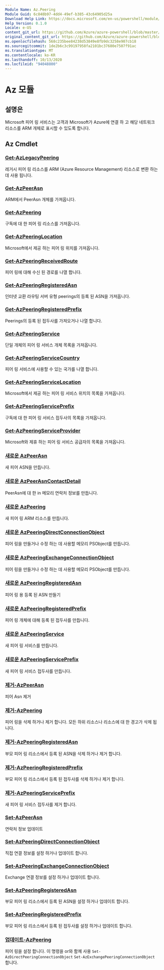 ```yaml
---
Module Name: Az.Peering
Module Guid: 6c848b97-4dd4-49ef-b385-43c64905d25a
Download Help Link: https://docs.microsoft.com/en-us/powershell/module/az.peering.md
Help Version: 0.1.0
Locale: e-US
content_git_url: https://github.com/Azure/azure-powershell/blob/master/src/Peering/Peering/help/Az.Peering.md
original_content_git_url: https://github.com/Azure/azure-powershell/blob/master/src/Peering/Peering/help/Az.Peering.md
ms.openlocfilehash: 568c235bee84238d53849e8fb9dc3258e907cb18
ms.sourcegitcommit: 1de2b6c3c99197958fa2101bc37680e7507f91ac
ms.translationtype: MT
ms.contentlocale: ko-KR
ms.lasthandoff: 10/13/2020
ms.locfileid: "94048800"
---
```

# Az 모듈
## 설명은
Microsoft 피어 링 서비스는 고객과 Microsoft가 Azure에 연결 하 고 해당 네트워크 리소스를 ARM 개체로 표시할 수 있도록 합니다.

## Az Cmdlet
### [Get-AzLegacyPeering](Get-AzLegacyPeering.md)
레거시 피어 링 리소스를 ARM (Azure Resource Management) 리소스로 변환 하는 데 사용 됩니다. 

### [Get-AzPeerAsn](Get-AzPeerAsn.md)
ARM에서 PeerAsn 개체를 가져옵니다.

### [Get-AzPeering](Get-AzPeering.md)
구독에 대 한 피어 링 리소스를 가져옵니다.

### [Get-AzPeeringLocation](Get-AzPeeringLocation.md)
Microsoft에서 제공 하는 피어 링 위치를 가져옵니다.

### [Get-AzPeeringReceivedRoute](Get-AzPeeringReceivedRoute.md)
피어 링에 대해 수신 된 경로를 나열 합니다.

### [Get-AzPeeringRegisteredAsn](Get-AzPeeringRegisteredAsn.md)
인터넷 교환 라우팅 서버 유형 peerings의 등록 된 ASN을 가져옵니다.

### [Get-AzPeeringRegisteredPrefix](Get-AzPeeringRegisteredPrefix.md)
Peerings의 등록 된 접두사를 가져오거나 나열 합니다.

### [Get-AzPeeringService](Get-AzPeeringService.md)
단일 개체의 피어 링 서비스 개체 목록을 가져옵니다.

### [Get-AzPeeringServiceCountry](Get-AzPeeringServiceCountry.md)
피어 링 서비스에 사용할 수 있는 국가를 나열 합니다.

### [Get-AzPeeringServiceLocation](Get-AzPeeringServiceLocation.md)
Microsoft에서 제공 하는 피어 링 서비스 위치의 목록을 가져옵니다.

### [Get-AzPeeringServicePrefix](Get-AzPeeringServicePrefix.md)
구독에 대 한 피어 링 서비스 접두사의 목록을 가져옵니다.

### [Get-AzPeeringServiceProvider](Get-AzPeeringServiceProvider.md)
Microsoft와 제휴 하는 피어 링 서비스 공급자의 목록을 가져옵니다.

### [새로운 AzPeerAsn](New-AzPeerAsn.md)
새 피어 ASN을 만듭니다. 

### [새로운 AzPeerAsnContactDetail](New-AzPeerAsnContactDetail.md)
PeerAsn에 대 한 in 메모리 연락처 정보를 만듭니다. 

### [새로운 AzPeering](New-AzPeering.md)
새 피어 링 ARM 리소스를 만듭니다.

### [새로운 AzPeeringDirectConnectionObject](New-AzPeeringDirectConnectionObject.md)
피어 링을 만들거나 수정 하는 데 사용할 메모리 PSObject를 만듭니다.

### [새로운 AzPeeringExchangeConnectionObject](New-AzPeeringExchangeConnectionObject.md)
피어 링을 만들거나 수정 하는 데 사용할 메모리 PSObject를 만듭니다.

### [새로운 AzPeeringRegisteredAsn](New-AzPeeringRegisteredAsn.md)
피어 링 용 등록 된 ASN 만들기

### [새로운 AzPeeringRegisteredPrefix](New-AzPeeringRegisteredPrefix.md)
피어 링 개체에 대해 등록 된 접두사를 만듭니다.

### [새로운 AzPeeringService](New-AzPeeringService.md)
새 피어 링 서비스를 만듭니다.

### [새로운 AzPeeringServicePrefix](New-AzPeeringServicePrefix.md)
새 피어 링 서비스 접두사를 만듭니다.

### [제거-AzPeerAsn](Remove-AzPeerAsn.md)
피어 Asn 제거

### [제거-AzPeering](Remove-AzPeering.md)
피어 링을 삭제 하거나 제거 합니다. 모든 하위 리소스나 리소스에 대 한 경고가 삭제 됩니다.

### [제거-AzPeeringRegisteredAsn](Remove-AzPeeringRegisteredAsn.md)
부모 피어 링 리소스에서 등록 된 ASN을 삭제 하거나 제거 합니다.

### [제거-AzPeeringRegisteredPrefix](Remove-AzPeeringRegisteredPrefix.md)
부모 피어 링 리소스에서 등록 된 접두사를 삭제 하거나 제거 합니다.

### [제거-AzPeeringServicePrefix](Remove-AzPeeringServicePrefix.md)
새 피어 링 서비스 접두사를 제거 합니다.

### [Set-AzPeerAsn](Set-AzPeerAsn.md)
연락처 정보 업데이트

### [Set-AzPeeringDirectConnectionObject](Set-AzPeeringDirectConnectionObject.md)
직접 연결 정보를 설정 하거나 업데이트 합니다. 

### [Set-AzPeeringExchangeConnectionObject](Set-AzPeeringExchangeConnectionObject.md)
Exchange 연결 정보를 설정 하거나 업데이트 합니다. 

### [Set-AzPeeringRegisteredAsn](Set-AzPeeringRegisteredAsn.md)
부모 피어 링 리소스에서 등록 된 ASN을 설정 하거나 업데이트 합니다.

### [Set-AzPeeringRegisteredPrefix](Set-AzPeeringRegisteredPrefix.md)
부모 피어 링 리소스에서 등록 된 접두사를 설정 하거나 업데이트 합니다.

### [업데이트-AzPeering](Update-AzPeering.md)
피어 링을 설정 합니다. 이 명령을 or와 함께 사용 `Set-AzDirectPeeringConnectionObject` `Set-AzExchangePeeringConnectionObject` 합니다.


